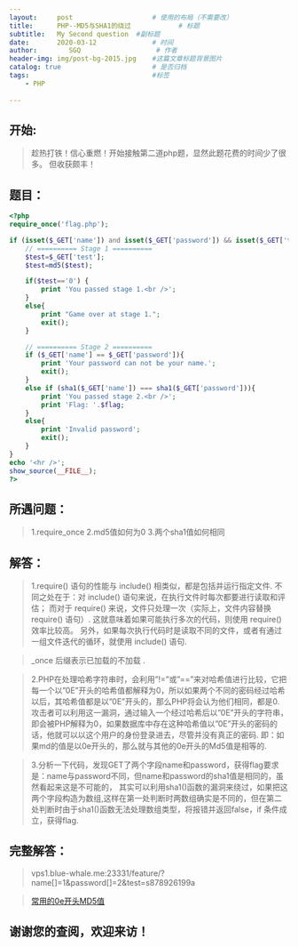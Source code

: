 ```yaml
---
layout:     post                    # 使用的布局（不需要改）
title:      PHP--MD5与SHA1的绕过            # 标题 
subtitle:   My Second question  #副标题
date:       2020-03-12              # 时间
author:        SGQ                   # 作者
header-img: img/post-bg-2015.jpg    #这篇文章标题背景图片
catalog: true                       # 是否归档
tags:                               #标签
    - PHP  
    
---
```


## 开始:
> 趁热打铁！信心重燃！开始接触第二道php题，显然此题花费的时间少了很多。
但收获颇丰！
## 题目：

```php
<?php
require_once('flag.php');

if (isset($_GET['name']) and isset($_GET['password']) && isset($_GET['test'])){
    // ========== Stage 1 ========== 
    $test=$_GET['test']; 
    $test=md5($test); 

    if($test=='0') { 
        print 'You passed stage 1.<br />';
    }
    else{
        print "Game over at stage 1."; 
        exit();
    }

    // ========== Stage 2 ========== 
    if ($_GET['name'] == $_GET['password']){
        print 'Your password can not be your name.';
        exit();
    }
    else if (sha1($_GET['name']) === sha1($_GET['password'])){
        print 'You passed stage 2.<br />';
        print 'Flag: '.$flag;
    }
    else{
        print 'Invalid password';
        exit();
    }
}
echo '<hr />';
show_source(__FILE__);
?> 

```

## 所遇问题：
>1.require_once
>2.md5值如何为0
>3.两个sha1值如何相同


## 解答：
>1.require() 语句的性能与 include() 相类似，都是包括并运行指定文件.
>不同之处在于：对 include() 语句来说，在执行文件时每次都要进行读取和评估；
而对于 require() 来说，文件只处理一次（实际上，文件内容替换 require() 语句）.
这就意味着如果可能执行多次的代码，则使用 require() 效率比较高。
>另外，如果每次执行代码时是读取不同的文件，或者有通过一组文件迭代的循环，就使用 include() 语句.

>_once 后缀表示已加载的不加载 .

>2.PHP在处理哈希字符串时，会利用”!=”或”==”来对哈希值进行比较，它把每一个以”0E”开头的哈希值都解释为0，所以如果两个不同的密码经过哈希以后，其哈希值都是以”0E”开头的，那么PHP将会认为他们相同，都是0.
攻击者可以利用这一漏洞，通过输入一个经过哈希后以”0E”开头的字符串，即会被PHP解释为0，如果数据库中存在这种哈希值以”0E”开头的密码的话，他就可以以这个用户的身份登录进去，尽管并没有真正的密码.
>即：如果md的值是以0e开头的，那么就与其他的0e开头的Md5值是相等的.


>3.分析一下代码，发现GET了两个字段name和password，获得flag要求是：name与password不同，但name和password的sha1值是相同的，虽然看起来这是不可能的，
其实可以利用sha1()函数的漏洞来绕过，如果把这两个字段构造为数组,这样在第一处判断时两数组确实是不同的，但在第二处判断时由于sha1()函数无法处理数组类型，将报错并返回false，if 条件成立，获得flag.



## 完整解答：
>vps1.blue-whale.me:23331/feature/?name[]=1&password[]=2&test=s878926199a

>[常用的0e开头MD5值](https://blog.csdn.net/fengzhantian/article/details/80490629)

## 谢谢您的查阅，欢迎来访！

